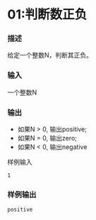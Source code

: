 # 01:判断数正负

### 描述

给定一个整数N，判断其正负。


### 输入

一个整数N

### 输出

- 如果N > 0, 输出positive;
- 如果N = 0, 输出zero;
- 如果N < 0, 输出negative

样例输入
```plaintext
1
```
### 样例输出

```plaintext
positive
```
